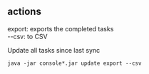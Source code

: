 ## actions
export: exports the completed tasks  
    --csv: to CSV


Update all tasks since last sync
```
java -jar console*.jar update export --csv
```